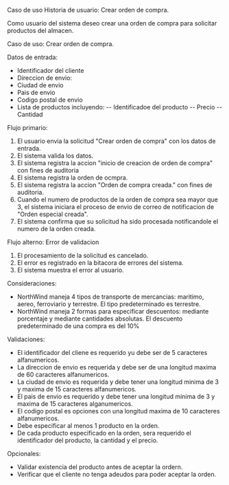 Caso de uso
Historia de usuario: Crear orden de compra.

Como usuario del sistema deseo crear una orden de compra para solicitar productos del almacen.

Caso de uso: Crear orden de compra.

Datos de entrada:
-	Identificador del cliente
-	Direccion de envio:
-	Ciudad de envio
-	Pais de envio
-	Codigo postal de envio
-	Lista de productos incluyendo:
--		Identificadoe del producto
--		Precio
--		Cantidad

Flujo primario:
1. El usuario envia la solicitud "Crear orden de compra" con los datos de entrada.
2. El sistema valida los datos.
3. El sistema registra la accion "inicio de creacion de orden de compra" con fines de auditoria
4. El sistema registra la orden de ocmpra.
5. El sistema registra la accion "Orden de compra <numero de orden> creada." con fines de auditoria.
6. Cuando el numero de productos de la orden de compra sea mayor que 3, el sistema iniciara el proceso de envio de correo de notificacion de "Orden especial creada".
7. El sistema confirma que su solicitud ha sido procesada notificandole el numero de la orden creada.

Flujo alterno: Error de validacion
1. El procesamiento de la solicitud es cancelado.
2. El error es registrado en la bitacora de errores del sistema.
3. El sistema muestra el error al usuario.

Consideraciones:
- NorthWind maneja 4 tipos de transporte de mercancias: maritimo, aereo, ferroviario y terrestre. El tipo predeterminado es terrestre.
- NorthWind maneja 2 formas para especificar descuentos: mediante porcentaje y mediante cantidades absolutas. El descuento predeterminado de una compra es del 10%

Validaciones:
- El identificador del cliene es requerido yu debe ser de 5 caracteres alfanumericos.
- La direccion de envio es requerida y debe ser de una longitud maxima de 60 caracteres alfanumericos.
- La ciudad de envio es requerida y debe tener una longitud minima de 3 y maxima de 15 caracteres alfanumericos.
- El pais de envio es requerido y debe tener una longitud minima de 3 y maxima de 15 caracteres alganumericos.
- El codigo postal es opciones con una longitud maxima de 10 caracteres alfanumericos.
- Debe especificar al menos 1 producto en la orden.
- De cada producto especificado en la orden, sera requerido el identificador del producto, la cantidad y el precio.

Opcionales:
- Validar existencia del producto antes de aceptar la ordern.
- Verificar que el cliente no tenga adeudos para poder aceptar la orden.
